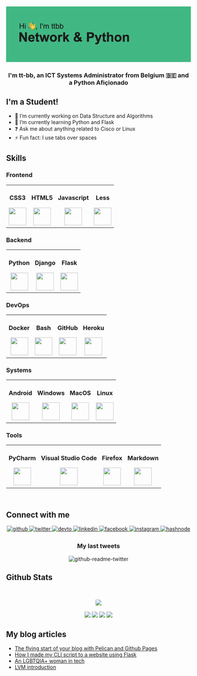 ![Header](https://raw.githubusercontent.com/tt-bb/tt-bb/main/header.png)  
  
  
### <div align="center">I'm tt-bb, an ICT Systems Administrator from Belgium 🇧🇪 and a Python Afiçionado</div>  
  
## I'm a Student!

- 🔭 I’m currently working on Data Structure and Algorithms  
- 🌱 I’m currently learning Python and Flask  
- ❓ Ask me about anything related to Cisco or Linux  
- ⚡ Fun fact: I use tabs over spaces  

## Skills  


### Frontend

<table>
    <tr>
        <td>
            <div align="center">
                <h3>CSS3</h3>
                <img width="48px" height="48px" src="https://cdn.jsdelivr.net/gh/devicons/devicon/icons/css3/css3-original.svg" />
            </div>
        </td>
        <td>
            <div align="center">
                <h3>HTML5</h3>
                <img width="48px" height="48px" src="https://cdn.jsdelivr.net/gh/devicons/devicon/icons/html5/html5-original.svg" />
            </div>
        </td>
        <td>
            <div align="center">
                <h3>Javascript</h3>
                <img width="48px" height="48px" src="https://cdn.jsdelivr.net/gh/devicons/devicon/icons/javascript/javascript-original.svg" />
            </div>
        </td>
        <td>
            <div align="center">
                <h3>Less</h3>
                <img width="48px" height="48px" src="https://cdn.jsdelivr.net/gh/devicons/devicon/icons/less/less-plain-wordmark.svg" />
            </div>
        </td>
    </tr>
</table>

### Backend

<table>
    <tr>
        <td>
            <div align="center">
                <h3>Python</h3>
                <img width="48px" height="48px" src="https://cdn.jsdelivr.net/gh/devicons/devicon/icons/python/python-original.svg" />
            </div>
        </td>
        <td>
            <div align="center">
                <h3>Django</h3>
                <img width="48px" height="48px" src="https://cdn.jsdelivr.net/gh/devicons/devicon/icons/django/django-plain.svg" />
            </div>
        </td>
        <td>
            <div align="center">
                <h3>Flask</h3>
                <img width="48px" height="48px" src="https://cdn.jsdelivr.net/gh/devicons/devicon/icons/flask/flask-original.svg" />
            </div>
        </td>
    </tr>
</table>

### DevOps

<table>
    <tr>
        <td>
            <div align="center">
                <h3>Docker</h3>
                <img width="48px" height="48px" src="https://cdn.jsdelivr.net/gh/devicons/devicon/icons/docker/docker-plain-wordmark.svg" />
            </div>
        </td>
        <td>
            <div align="center">
                <h3>Bash</h3>
                <img width="48px" height="48px" src="https://cdn.jsdelivr.net/gh/devicons/devicon/icons/bash/bash-original.svg" />
            </div>
        </td>
        <td>
            <div align="center">
                <h3>GitHub</h3>
                <img width="48px" height="48px" src="https://cdn.jsdelivr.net/gh/devicons/devicon/icons/github/github-original.svg" />
            </div>
        </td>
        <td>
            <div align="center">
                <h3>Heroku</h3>
                <img width="48px" height="48px" src="https://cdn.jsdelivr.net/gh/devicons/devicon/icons/heroku/heroku-original.svg" />
            </div>
        </td>
    </tr>
</table>

### Systems

<table>
    <tr>
        <td>
            <div align="center">
                <h3>Android</h3>
                <img width="48px" height="48px" src="https://cdn.jsdelivr.net/gh/devicons/devicon/icons/android/android-original.svg" />
            </div>
        </td>
        <td>
            <div align="center">
                <h3>Windows</h3>
                <img width="48px" height="48px" src="https://cdn.jsdelivr.net/gh/devicons/devicon/icons/windows8/windows8-original.svg" />
            </div>
        </td>
        <td>
            <div align="center">
                <h3>MacOS</h3>
                <img width="48px" height="48px" src="https://cdn.jsdelivr.net/gh/devicons/devicon/icons/apple/apple-original.svg" />
            </div>
        </td>
        <td>
            <div align="center">
                <h3>Linux</h3>
                <img width="48px" height="48px" src="https://cdn.jsdelivr.net/gh/devicons/devicon/icons/linux/linux-original.svg" />
            </div>
        </td>
    </tr>
</table>

### Tools

<table>
    <tr>
        <td>
            <div align="center">
                <h3>PyCharm</h3>
                <img width="48px" height="48px" src="https://cdn.jsdelivr.net/gh/devicons/devicon/icons/pycharm/pycharm-original.svg" />
            </div>
        </td>
        <td>
            <div align="center">
                <h3>Visual Studio Code</h3>
                <img width="48px" height="48px" src="https://cdn.jsdelivr.net/gh/devicons/devicon/icons/visualstudio/visualstudio-plain.svg" />
            </div>
        </td>
        <td>
            <div align="center">
                <h3>Firefox</h3>
                <img width="48px" height="48px" src="https://cdn.jsdelivr.net/gh/devicons/devicon/icons/firefox/firefox-plain.svg" />
            </div>
        </td>
        <td>
            <div align="center">
                <h3>Markdown</h3>
                <img width="48px" height="48px" src="https://cdn.jsdelivr.net/gh/devicons/devicon/icons/markdown/markdown-original.svg" />
            </div>
        </td>
    </tr>
</table>

<br/>  


## Connect with me  
<div align="center">
<a href="https://github.com/tt-bb" target="_blank">
<img src=https://img.shields.io/badge/github-%2324292e.svg?&style=for-the-badge&logo=github&logoColor=white alt=github style="margin-bottom: 5px;" />
</a>
<a href="https://twitter.com/tiffanie_boreux" target="_blank">
<img src=https://img.shields.io/badge/twitter-%2300acee.svg?&style=for-the-badge&logo=twitter&logoColor=white alt=twitter style="margin-bottom: 5px;" />
</a>
<a href="https://dev.to/ttbb" target="_blank">
<img src=https://img.shields.io/badge/dev.to-%2308090A.svg?&style=for-the-badge&logo=dev.to&logoColor=white alt=devto style="margin-bottom: 5px;" />
</a>
<a href="https://linkedin.com/in/tiffanie.boreux" target="_blank">
<img src=https://img.shields.io/badge/linkedin-%231E77B5.svg?&style=for-the-badge&logo=linkedin&logoColor=white alt=linkedin style="margin-bottom: 5px;" />
</a>
<a href="https://www.facebook.com/tiffanie.boreux" target="_blank">
<img src=https://img.shields.io/badge/facebook-%232E87FB.svg?&style=for-the-badge&logo=facebook&logoColor=white alt=facebook style="margin-bottom: 5px;" />
</a>
<a href="https://instagram.com/tiffanie.boreux" target="_blank">
<img src=https://img.shields.io/badge/instagram-%23000000.svg?&style=for-the-badge&logo=instagram&logoColor=white alt=instagram style="margin-bottom: 5px;" />
</a>
<a href="https://hashnode.com/@ttbb" target="_blank">
<img src=https://img.shields.io/badge/hashnode-%232962FF.svg?&style=for-the-badge&logo=hashnode&logoColor=white alt=hashnode style="margin-bottom: 5px;" />
</a>  
</div> 

<div align="center">

### My last tweets

![github-readme-twitter](https://github-readme-twitter-gazf.vercel.app/api?id=tiffanie_boreux&show_retweet=off&show_reply=off)

  </div>

## Github Stats  
  

<br/>  

<div align="center">
    
![](http://github-profile-summary-cards.vercel.app/api/cards/profile-details?username=tt-bb&theme=vue) 
    
![](http://github-profile-summary-cards.vercel.app/api/cards/repos-per-language?username=tt-bb&theme=vue) ![](http://github-profile-summary-cards.vercel.app/api/cards/most-commit-language?username=tt-bb&theme=vue) 
![](http://github-profile-summary-cards.vercel.app/api/cards/stats?username=tt-bb&theme=vue) ![](http://github-profile-summary-cards.vercel.app/api/cards/productive-time?username=tt-bb&theme=vue&utcOffset=8) 

</div>

## My blog articles

- [The flying start of your blog with Pelican and Github Pages](https://dev.to/ttbb/the-flying-start-of-your-blog-with-pelican-and-github-pages-2go)
- [How I made my CLI script to a website using Flask](https://dev.to/ttbb/how-i-made-my-cli-script-to-a-website-using-flask-1fbb)
- [An LGBTQIA+ woman in tech](https://dev.to/ttbb/an-lgbtqia-woman-in-tech-350g)
- [LVM introduction](https://dev.to/ttbb/an-intro-to-lvm-5e87)
